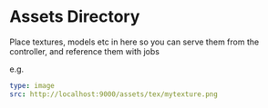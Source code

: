 # Assets Directory
Place textures, models etc in here so you can serve them from the controller, and reference them with jobs

e.g.

```yaml
type: image
src: http://localhost:9000/assets/tex/mytexture.png
```